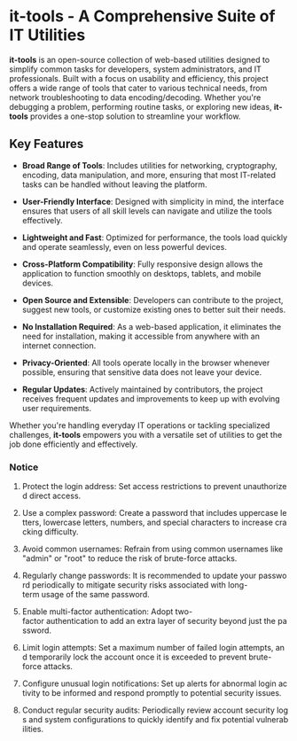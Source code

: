 # it-tools - A Comprehensive Suite of IT Utilities

**it-tools** is an open-source collection of web-based utilities designed to simplify common tasks for developers, system administrators, and IT professionals. Built with a focus on usability and efficiency, this project offers a wide range of tools that cater to various technical needs, from network troubleshooting to data encoding/decoding. Whether you're debugging a problem, performing routine tasks, or exploring new ideas, **it-tools** provides a one-stop solution to streamline your workflow.

## Key Features

- **Broad Range of Tools**: Includes utilities for networking, cryptography, encoding, data manipulation, and more, ensuring that most IT-related tasks can be handled without leaving the platform.
  
- **User-Friendly Interface**: Designed with simplicity in mind, the interface ensures that users of all skill levels can navigate and utilize the tools effectively.

- **Lightweight and Fast**: Optimized for performance, the tools load quickly and operate seamlessly, even on less powerful devices.

- **Cross-Platform Compatibility**: Fully responsive design allows the application to function smoothly on desktops, tablets, and mobile devices.

- **Open Source and Extensible**: Developers can contribute to the project, suggest new tools, or customize existing ones to better suit their needs.

- **No Installation Required**: As a web-based application, it eliminates the need for installation, making it accessible from anywhere with an internet connection.

- **Privacy-Oriented**: All tools operate locally in the browser whenever possible, ensuring that sensitive data does not leave your device.

- **Regular Updates**: Actively maintained by contributors, the project receives frequent updates and improvements to keep up with evolving user requirements.

Whether you're handling everyday IT operations or tackling specialized challenges, **it-tools** empowers you with a versatile set of utilities to get the job done efficiently and effectively.

### Notice

1.  Protect the login address: Set access restrictions to prevent unauthorized direct access.
    
2.  Use a complex password: Create a password that includes uppercase letters, lowercase letters, numbers, and special characters to increase cracking difficulty.
    
3.  Avoid common usernames: Refrain from using common usernames like "admin" or "root" to reduce the risk of brute-force attacks.
    
4.  Regularly change passwords: It is recommended to update your password periodically to mitigate security risks associated with long-term usage of the same password.
    
5.  Enable multi-factor authentication: Adopt two-factor authentication to add an extra layer of security beyond just the password.
    
6.  Limit login attempts: Set a maximum number of failed login attempts, and temporarily lock the account once it is exceeded to prevent brute-force attacks.
    
7.  Configure unusual login notifications: Set up alerts for abnormal login activity to be informed and respond promptly to potential security issues.
    
8.  Conduct regular security audits: Periodically review account security logs and system configurations to quickly identify and fix potential vulnerabilities.
        